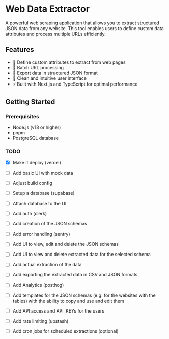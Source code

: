 # Web Data Extractor

A powerful web scraping application that allows you to extract structured JSON data from any website. This tool enables users to define custom data attributes and process multiple URLs efficiently.

## Features

- 🎯 Define custom attributes to extract from web pages
- 📑 Batch URL processing
- 🔄 Export data in structured JSON format
- 🎨 Clean and intuitive user interface
- ⚡ Built with Next.js and TypeScript for optimal performance

## Getting Started

### Prerequisites

- Node.js (v18 or higher)
- pnpm
- PostgreSQL database

### TODO

- [x] Make it deploy (vercel)
- [ ] Add basic UI with mock data
- [ ] Adjust build config
- [ ] Setup a database (supabase)
- [ ] Attach database to the UI
- [ ] Add auth (clerk)
- [ ] Add creation of the JSON schemas
- [ ] Add error handling (sentry)
- [ ] Add UI to view, edit and delete the JSON schemas
- [ ] Add UI to view and delete extracted data for the selected schema
- [ ] Add actual extraction of the data
- [ ] Add exporting the extracted data in CSV and JSON formats
- [ ] Add Analytics (posthog)
- [ ] Add templates for the JSON schemas (e.g. for the websites with the tables) with the ability to copy and use and edit them
- [ ] Add API access and API_KEYs for the users
- [ ] Add rate limiting (upstash)
- [ ] Add cron jobs for scheduled extractions (optional)

